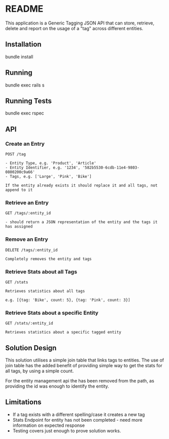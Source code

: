 # README

This application is a Generic Tagging JSON API that can store, retrieve, delete and report on the usage of a "tag" across different entities.

## Installation

bundle install

## Running

bundle exec rails s 

## Running Tests

bundle exec rspec


## API

### Create an Entry

```
POST /tag

- Entity Type, e.g. 'Product', 'Article'
- Entity Identifier, e.g. '1234', '582b5530-6cdb-11e4-9803-0800200c9a66'
- Tags, e.g. ['Large', 'Pink', 'Bike']

If the entity already exists it should replace it and all tags, not append to it
```

### Retrieve an Entry

```
GET /tags/:entity_id

- should return a JSON representation of the entity and the tags it has assigned
```

### Remove an Entry

```
DELETE /tags/:entity_id

Completely removes the entity and tags
```

### Retrieve Stats about all Tags

```
GET /stats

Retrieves statistics about all tags

e.g. [{tag: 'Bike', count: 5}, {tag: 'Pink', count: 3}]
```

### Retrieve Stats about a specific Entity

```
GET /stats/:entity_id

Retrieves statistics about a specific tagged entity
```


## Solution Design


This solution utilises a simple join table that links tags to entities. The use of join table has the added benefit of 
providing simple way to get the stats for all tags, by using a simple count. 

For the entity management api the  has been removed from the path, as providing the id was enough to identify the entity. 


## Limitations

- If a tag exists with a different spelling/case it creates a new tag
- Stats Endpoint for entity has not been completed - need more information on expected response 
- Testing covers just enough to prove solution works.


